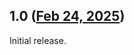 ## 1.0 ([Feb 24, 2025](https://github.com/ramensoftware/windhawk-mods/blob/a964360a62a40333fb917ccea2c5513fe7e77b3b/mods/taskbar-auto-hide-keyboard-only.wh.cpp))

Initial release.
